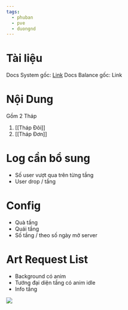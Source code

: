 ```yaml
---
tags:
  - phuban
  - pve
  - duongnd
---
```

# Tài liệu
Docs System gốc: [Link](https://docs.google.com/document/d/1dah11pZKQBLq3b-8jRspWtTHrPJSYKutNQCknWvcTUU/edit?tab=t.0#heading=h.76545dsn0x58)
Docs Balance gốc: Link

# Nội Dung
Gồm 2 Tháp
1. [[Tháp Đôi]]
2. [[Tháp Đơn]]

# Log cần bổ sung
- Số user vượt qua trên từng tầng
- User drop / tầng

# Config
- Quà tầng
- Quái tầng
- Số tầng / theo số ngày mở server

# Art Request List
- Background có anim 
- Tướng đại diện tầng có anim idle
- Info tầng

![](https://lh7-rt.googleusercontent.com/docsz/AD_4nXfumanbOTRgwTQ225uSvHj3JH5w5qxFLBjluC_K0KXbYaLeldzF0eT2I40E5gbw5YD9bNSXxGUUlSOxs5AXNbbZqL8XrLbJGZxqrtpLQIw2BJSLup7zpqfPJOyJx_3wrSeVBpMZ?key=u6DuJh6Tvt-Fzal3k6iViKgY)
